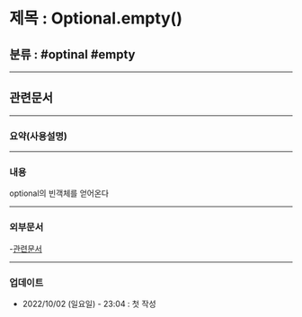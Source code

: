 # 제목 : Optional.empty()

## 분류 : #optinal #empty

---
## 관련문서

----
### 요약(사용설명)

---
### 내용

optional의 빈객체를 얻어온다

----
### 외부문서
-[관련문서](https://www.daleseo.com/java8-optional-after/)

----
### 업데이트
-  2022/10/02 (일요일) - 23:04 : 첫 작성